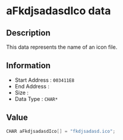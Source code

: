 # aFkdjsadasdIco data

## Description

This data represents the name of an icon file.

## Information

* Start Address : `003411E8`
* End Address : 
* Size : 
* Data Type : `CHAR*`

## Value

```c
CHAR aFkdjsadasdIco[] = "fkdjsadasd.ico";
```

